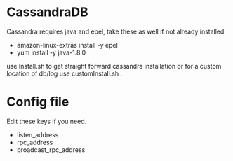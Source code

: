 # CassandraDB

Cassandra requires java and epel, take these as well if not already installed.

- amazon-linux-extras install -y epel
- yum install -y  java-1.8.0

use Install.sh to get straight forward cassandra installation or for a custom location of db/log use customInstall.sh .

# Config file

Edit these keys if you need.

- listen_address
- rpc_address
- broadcast_rpc_address
